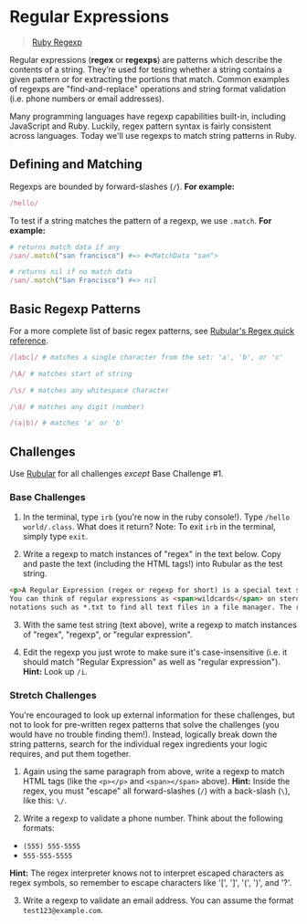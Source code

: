 # Regular Expressions

> <a href="http://ruby-doc.org/core-2.2.0/Regexp.html" target="_blank">Ruby Regexp</a>

Regular expressions (**regex** or **regexps**) are patterns which describe the contents of a string. They’re used for testing whether a string contains a given pattern or for extracting the portions that match. Common examples of regexps are "find-and-replace" operations and string format validation (i.e. phone numbers or email addresses).

Many programming languages have regexp capabilities built-in, including JavaScript and Ruby. Luckily, regex pattern syntax is fairly consistent across languages. Today we'll use regexps to match string patterns in Ruby.

## Defining and Matching

Regexps are bounded by forward-slashes (`/`). **For example:**

```ruby
/hello/   
```

To test if a string matches the pattern of a regexp, we use `.match`. **For example:**

```ruby
# returns match data if any
/san/.match("san francisco") #=> #<MatchData "san">

# returns nil if no match data
/san/.match("San Francisco") #=> nil
```

## Basic Regexp Patterns

For a more complete list of basic regex patterns, see <a href="http://rubular.com" target="_blank">Rubular's Regex quick reference</a>.

```ruby
/[abc]/ # matches a single character from the set: 'a', 'b', or 'c'

/\A/ # matches start of string

/\s/ # matches any whitespace character

/\d/ # matches any digit (number)

/(a|b)/ # matches 'a' or 'b'
```

## Challenges

Use <a href="http://rubular.com" target="_blank">Rubular</a> for all challenges *except* Base Challenge #1.

### Base Challenges
1. In the terminal, type `irb` (you're now in the ruby console!). Type `/hello world/.class`. What does it return? Note: To exit `irb` in the terminal, simply type `exit`.

2. Write a regexp to match instances of "regex" in the text below. Copy and paste the text (including the HTML tags!) into Rubular as the test string.

  ```html
  <p>A Regular Expression (regex or regexp for short) is a special text string for describing a search pattern.
  You can think of regular expressions as <span>wildcards</span> on steroids. You are probably familiar with wildcard
  notations such as *.txt to find all text files in a file manager. The regex equivalent is <span>\.txt\</span></p>
  ```

3. With the same test string (text above), write a regexp to match instances of "regex", "regexp", or "regular expression".

4. Edit the regexp you just wrote to make sure it's case-insensitive (i.e. it should match "Regular Expression" as well as "regular expression"). **Hint:** Look up `/i`.

### Stretch Challenges

You're encouraged to look up external information for these challenges, but not to look for pre-written regex patterns that solve the challenges (you would have no trouble finding them!).  Instead, logically break down the string patterns, search for the individual regex ingredients your logic requires, and put them together.

1. Again using the same paragraph from above, write a regexp to match HTML tags (like the `<p></p>` and `<span></span>` above). **Hint:** Inside the regex, you must "escape" all forward-slashes (`/`) with a back-slash (`\`), like this: `\/`.  

2. Write a regexp to validate a phone number. Think about the following formats:  
  * `(555) 555-5555`
  * `555-555-5555`

   **Hint:** The regex interpreter knows not to interpret escaped characters as regex symbols, so remember to escape characters like '[', ']', '(', ')', and '?'.

3. Write a regexp to validate an email address. You can assume the format `test123@example.com`.
